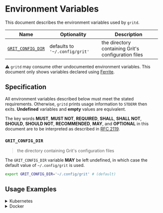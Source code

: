 # Environment Variables

This document describes the environment variables used by `gritd`.

| Name                | Optionality                    | Description                                         |
| ------------------- | ------------------------------ | --------------------------------------------------- |
| [`GRIT_CONFIG_DIR`] | defaults to `'~/.config/grit'` | the directory containing Grit's configuration files |

⚠️ `gritd` may consume other undocumented environment variables. This document
only shows variables declared using [Ferrite].

## Specification

All environment variables described below must meet the stated requirements.
Otherwise, `gritd` prints usage information to `STDERR` then exits.
**Undefined** variables and **empty** values are equivalent.

The key words **MUST**, **MUST NOT**, **REQUIRED**, **SHALL**, **SHALL NOT**,
**SHOULD**, **SHOULD NOT**, **RECOMMENDED**, **MAY**, and **OPTIONAL** in this
document are to be interpreted as described in [RFC 2119].

### `GRIT_CONFIG_DIR`

> the directory containing Grit's configuration files

The `GRIT_CONFIG_DIR` variable **MAY** be left undefined, in which case the
default value of `~/.config/grit` is used.

```bash
export GRIT_CONFIG_DIR='~/.config/grit' # (default)
```

## Usage Examples

<details>
<summary>Kubernetes</summary>

This example shows how to define the environment variables needed by `gritd`
on a [Kubernetes container] within a Kubenetes deployment manifest.

```yaml
apiVersion: apps/v1
kind: Deployment
metadata:
  name: example-deployment
spec:
  template:
    spec:
      containers:
        - name: example-container
          env:
            - name: GRIT_CONFIG_DIR # the directory containing Grit's configuration files (defaults to '~/.config/grit')
              value: ~/.config/grit
```

Alternatively, the environment variables can be defined within a [config map][kubernetes config map]
then referenced from a deployment manifest using `configMapRef`.

```yaml
apiVersion: v1
kind: ConfigMap
metadata:
  name: example-config-map
data:
  GRIT_CONFIG_DIR: ~/.config/grit # the directory containing Grit's configuration files (defaults to '~/.config/grit')
---
apiVersion: apps/v1
kind: Deployment
metadata:
  name: example-deployment
spec:
  template:
    spec:
      containers:
        - name: example-container
          envFrom:
            - configMapRef:
                name: example-config-map
```

</details>

<details>
<summary>Docker</summary>

This example shows how to define the environment variables needed by `gritd`
when running as a [Docker service] defined in a Docker compose file.

```yaml
service:
  example-service:
    environment:
      GRIT_CONFIG_DIR: ~/.config/grit # the directory containing Grit's configuration files (defaults to '~/.config/grit')
```

</details>

<!-- references -->

[docker service]: https://docs.docker.com/compose/environment-variables/#set-environment-variables-in-containers
[ferrite]: https://github.com/dogmatiq/ferrite
[`grit_config_dir`]: #GRIT_CONFIG_DIR
[kubernetes config map]: https://kubernetes.io/docs/tasks/configure-pod-container/configure-pod-configmap/#configure-all-key-value-pairs-in-a-configmap-as-container-environment-variables
[kubernetes container]: https://kubernetes.io/docs/tasks/inject-data-application/define-environment-variable-container/#define-an-environment-variable-for-a-container
[rfc 2119]: https://www.rfc-editor.org/rfc/rfc2119.html

